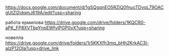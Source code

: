 https://docs.google.com/document/d/1gSQgqnEO5RZiQ0fnucTDvoL79OACgUtZl2idqmJ619A/edit?usp=sharing


работа ермилова
https://drive.google.com/drive/folders/1KQCR0-aPK_FP8XVTbpYnpEWfyIPGP0vX?usp=sharing


новелла
https://drive.google.com/drive/folders/1r5KKXfh3mq_bHh2KrkAC3l-aIzP12OIa?usp=drive_link
